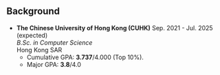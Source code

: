 ## Background

- **The Chinese University of Hong Kong (CUHK)** Sep. 2021 - Jul. 2025 (expected)  
  *B.Sc. in Computer Science*  
  Hong Kong SAR
  - Cumulative GPA: **3.737**/4.000 (Top 10%).
  - Major GPA: **3.8**/4.0


